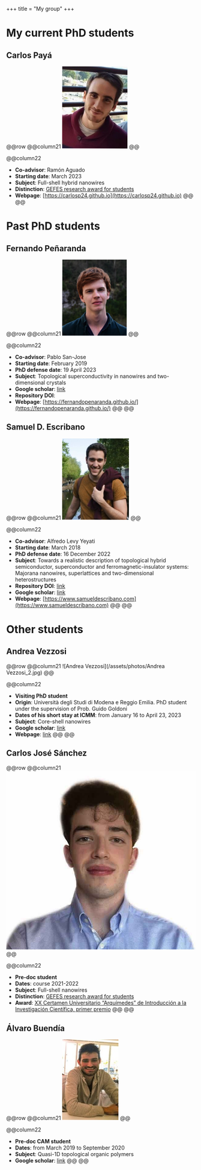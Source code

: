 +++
title = "My group"
+++

# My current PhD students

## Carlos Payá

@@row
@@column21 ![Carlos Payá](/assets/photos/Carlos.jpg) @@

@@column22
- **Co-advisor**: Ramón Aguado
- **Starting date**: March 2023
- **Subject**: Full-shell hybrid nanowires
- **Distinction**: [GEFES research award for students](http://gefes-rsef.org/premios-de-investigacion-para-estudiantes-carlos-paya/)
- **Webpage**: [https://carlosp24.github.io](https://carlosp24.github.io)
@@
@@

# Past PhD students

## Fernando Peñaranda

@@row
@@column21 ![Fernando Peñaranda](/assets/photos/Fernando.png) @@

@@column22

- **Co-advisor**: Pablo San-Jose
- **Starting date**: February 2019
- **PhD defense date**: 19 April 2023
- **Subject**: Topological superconductivity in nanowires and two-dimensional crystals
- **Google scholar**: [link](https://scholar.google.com/citations?hl=en&user=S3I9ac8AAAAJ)
- **Repository DOI**:
- **Webpage**: [https://fernandopenaranda.github.io/](https://fernandopenaranda.github.io/)
@@
@@

## Samuel D. Escribano

@@row
@@column21 ![Samuel D. Escribano](/assets/photos/Samuel.jpg) @@

@@column22

- **Co-advisor**: Alfredo Levy Yeyati
- **Starting date**: March 2018
- **PhD defense date**: 16 December 2022   
- **Subject**: Towards a realistic description of topological hybrid semiconductor, superconductor and ferromagnetic-insulator systems: Majorana nanowires, superlattices and two-dimensional heterostructures
- **Repository DOI**: [link](https://repositorio.uam.es/handle/10486/706437) 
- **Google scholar**: [link](https://scholar.google.com/citations?hl=en&user=UaNF-SUAAAAJ)
- **Webpage**: [https://www.samueldescribano.com](https://www.samueldescribano.com)
@@
@@

# Other students

## Andrea Vezzosi

@@row
@@column21 ![Andrea Vezzosi](/assets/photos/Andrea Vezzosi_2.jpg) @@

@@column22
- **Visiting PhD student**
- **Origin**: Università degli Studi di Modena e Reggio Emilia. PhD student under the supervision of Prob. Guido Goldoni
- **Dates of his short stay at ICMM**: from January 16 to April 23, 2023
- **Subject**: Core-shell nanowires
- **Google scholar**: [link](https://scholar.google.com/citations?user=rCrFBLgAAAAJ&hl=it)
- **Webpage**: [link](http://personale.unimore.it/Rubrica/dettaglio/219035)
@@
@@

## Carlos José Sánchez

@@row
@@column21 ![Carlos José Sánchez](/assets/photos/CJ.jpg) @@

@@column22
- **Pre-doc student**
- **Dates**: course 2021-2022
- **Subject**: Full-shell nanowires
- **Distinction**: [GEFES research award for students](http://gefes-rsef.org/premios-de-investigacion-para-estudiantes-2022-carlos-jose-sanchez-martinez/)
- **Award**: [XX Certamen Universitario “Arquímedes” de Introducción a la Investigación Científica, primer premio](https://www.universidades.gob.es/certamen-universitario-arquimedes-convocatoria-2022/)
@@
@@

## Álvaro Buendía

@@row
@@column21 ![Álvaro Buendía](/assets/photos/Alvaro.jpg) @@

@@column22
- **Pre-doc CAM student**
- **Dates**: from March 2019 to September 2020
- **Subject**: Quasi-1D topological organic polymers
- **Google scholar**: [link](https://scholar.google.com/citations?hl=en&user=XE7w6XIAAAAJ)
@@
@@

